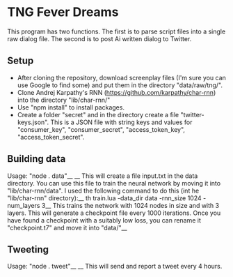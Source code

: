 # TNG Fever Dreams
This program has two functions. The first is to parse script files into a single raw dialog file. The second is to post Ai written dialog to Twitter.

## Setup
 - After cloning the repository, download screenplay files (I'm sure you can use Google to find some) and put them in the directory "data/raw/tng/".
 - Clone Andrej Karpathy's RNN (https://github.com/karpathy/char-rnn) into the directory "lib/char-rnn/"
 - Use "npm install" to install packages.
 - Create a folder "secret" and in the directory create a file "twitter-keys.json". This is a JSON file with string keys and values for "consumer_key", "consumer_secret", "access_token_key", "access_token_secret".
 
## Building data
Usage: "node . data"__
__
This will create a file input.txt in the data directory. You can use this file to train the neural network by moving it into "lib/char-rnn/data". I used the following command to do this (int he "lib/char-rnn" directory):__
th train.lua -data_dir data -rnn_size 1024 -num_layers 3__
This trains the network with 1024 nodes in size and with 3 layers. This will generate a checkpoint file every 1000 iterations. Once you have found a checkpoint with a suitably low loss, you can rename it "checkpoint.t7" and move it into "data/"__

## Tweeting
Usage: "node . tweet"__
__
This will send and report a tweet every 4 hours.